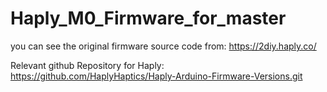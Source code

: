 # Haply_M0_Firmware_for_master
you can see the original firmware source code from: https://2diy.haply.co/

Relevant github Repository for Haply: https://github.com/HaplyHaptics/Haply-Arduino-Firmware-Versions.git
